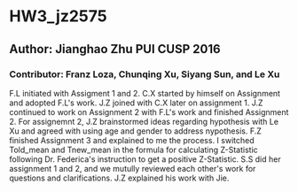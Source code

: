 # HW3_jz2575
## Author: Jianghao Zhu PUI CUSP 2016
### Contributor: Franz Loza, Chunqing Xu, Siyang Sun, and Le Xu

F.L initiated with Assigment 1 and 2.
C.X started by himself on Assignment and adopted F.L's work.
J.Z joined with C.X later on assignment 1.
J.Z continued to work on Assignment 2 with F.L's work and finished Assignment 2.
For assignemnt 2, J.Z brainstormed ideas regarding hypothesis with Le Xu and agreed 
with using age and gender to address nypothesis.
F.Z finished Assignment 3 and explained to me the process.
I switched Told_mean and Tnew_mean in the formula for calculating Z-Statistic following Dr. Federica's instruction to get a positive Z-Statistic.
S.S did her assignment 1 and 2, and we mutully reviewed each other's work for questions and clarifications.
J.Z explained his work with Jie.